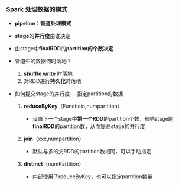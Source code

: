 ### Spark 处理数据的模式

* **pipeline**：**管道处理模式**

* **stage**的**并行度**由谁决定
* 由stage中**finalRDD**的**partition的个数决定**
  
* 管道中的数据何时落地？

  1. **shuffle write** 时落地
  2. 对RDD进行**持久化**时落地

* 如何提交stage的并行度---指定partition的数据

  1. **reduceByKey**（Functioin,numpartition）
     * 设置下一个stage中**第一个RDD**的partition个数，影响stage的**finalRDD**的partition数，从而提高stage的并行度
  2. **join**（xxx,numpartition）
     * 默认与多的父RDD的partition数相同，可以手动指定

  3. **distinct**（numPartition）
     * 内部使用了reduceByKey，也可以指定partition数量